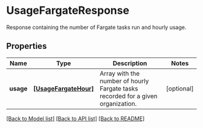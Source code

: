 # UsageFargateResponse

Response containing the number of Fargate tasks run and hourly usage.

## Properties

| Name      | Type                                          | Description                                                                      | Notes      |
| --------- | --------------------------------------------- | -------------------------------------------------------------------------------- | ---------- |
| **usage** | [**[UsageFargateHour]**](UsageFargateHour.md) | Array with the number of hourly Fargate tasks recorded for a given organization. | [optional] |

[[Back to Model list]](README.md#documentation-for-models) [[Back to API list]](README.md#documentation-for-api-endpoints) [[Back to README]](README.md)

